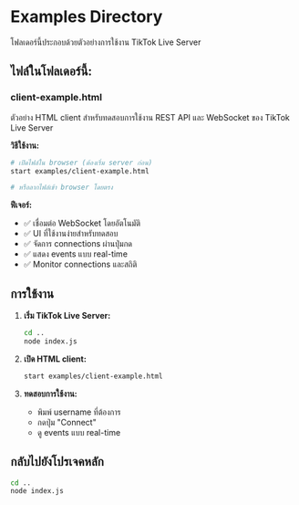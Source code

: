 # Examples Directory

โฟลเดอร์นี้ประกอบด้วยตัวอย่างการใช้งาน TikTok Live Server

## ไฟล์ในโฟลเดอร์นี้:

### client-example.html
ตัวอย่าง HTML client สำหรับทดสอบการใช้งาน REST API และ WebSocket ของ TikTok Live Server

**วิธีใช้งาน:**
```bash
# เปิดไฟล์ใน browser (ต้องเริ่ม server ก่อน)
start examples/client-example.html

# หรือลากไฟล์เข้า browser โดยตรง
```

**ฟีเจอร์:**
- ✅ เชื่อมต่อ WebSocket โดยอัตโนมัติ
- ✅ UI ที่ใช้งานง่ายสำหรับทดสอบ
- ✅ จัดการ connections ผ่านปุ่มกด
- ✅ แสดง events แบบ real-time
- ✅ Monitor connections และสถิติ

## การใช้งาน

1. **เริ่ม TikTok Live Server:**
   ```bash
   cd ..
   node index.js
   ```

2. **เปิด HTML client:**
   ```bash
   start examples/client-example.html
   ```

3. **ทดสอบการใช้งาน:**
   - พิมพ์ username ที่ต้องการ
   - กดปุ่ม "Connect"
   - ดู events แบบ real-time

## กลับไปยังโปรเจคหลัก

```bash
cd ..
node index.js
```
